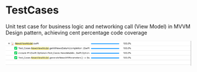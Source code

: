 # TestCases

Unit test case for business logic and networking call (View Model) in MVVM Design pattern, achieving cent percentage code coverage


![](Images/TestCoverage.jpg)
